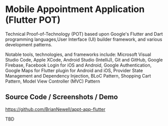 # Mobile Appointment Application (Flutter POT)

Technical Proof-of-Technology (POT) based upon Google's Flutter and Dart programming languages,User Interface (UI) builder framework, and various development patterns.

Notable tools, technologies, and frameworks include:
Microsoft Visual Studio Code, Apple XCode, Android Studio (IntelliJ), Git and GitHub, Google Firebase, Facebook Login for iOS and Android, Google Authentication, Google Maps for Flutter plugin for Android and iOS, Provider State Management and Dependency Injection, BLoC Pattern, Shopping Cart Pattern, Model View Controller (MVC) Pattern

## Source Code / Screenshots / Demo

https://github.com/BrianNewell/appt-app-flutter

TBD
